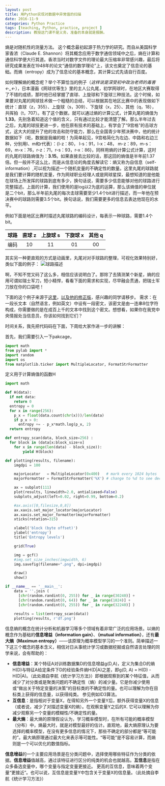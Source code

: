 ```yaml
---
layout: post
title: 用Python实现对数据中异常值的扫描
date: 2016-11-9
categories: Python Practice
tags: [teaching, Python, practice, project ]
description: 教授这门课不是义务，准备的本身就是报酬。
---
```


熵是对随机性的测量方法。 这个概念最初起源于热力学的研究。而自从美国科学家香浓（Claude E. Shannon）将其概念应用于数字通信领域中之后，熵在计算和通信科学便大行其道。香浓当时对数字文件的理论最大压缩率非常感兴趣，最后将研究成果发表在1948年的论文“通信的数学理论”上，该文也奠定了信息论的基础。而熵（entropy）成为了信息论的基本概念，其计算公式先请自行百度。

如何理解熵的概念呢？举个不算恰当的例子（*这样说是深受初中政治老师的毒害←_←*），日本漫画《网球优等生》里的主人公丸尾，初学网球时，在地区大赛取得了不错的成绩，那时他已经掌握了直球、上旋球和下旋球三种技法。这个时候，如果要对丸尾的网球技术做一个粗糙的总结，可以根据其在地区比赛中的表现做如下统计：直球（z，355）、上旋球（s，309）、下旋球（x，25）、其他（q，18），共挥拍（t，707）。有了这个数据，就可以通过熵的计算公式，计算丸尾的熵值为**1.33**。先别急着知道这个值的含义，只有通过比较才能清楚了解。那么半年过去之后，丸尾的球技更进一步，他在原有技术的基础上，有学会了“9宫格”的击球方式，这大大的提升了他的攻击和防守能力，那么在全国青少年预决赛中，他的统计数据如下（呃，数据是我编的啦！为简单起见，9宫格简化为左边、中路和右边三种，分别用l、m和r代表）：{l-z：80， l-s：91，l-x：48， m-z：89，m-s：69，m-x：76，r-z：71，r-s：93，r-x：86}，同样用熵的计算公式计算，这时的丸尾的球路熵值为：**3.15**。如果直接去比较的话，那这回的熵值是半年前1.37倍。但一般并不这么比，而是从信息论的角度去解读它：熵又称为自信息（self-information）,可以视为描述一个随机变量的不确定性的数量。这里丸尾的球路就是我们要计算的随机变量，作为网球职业经理人或是网球星探，最想知道的是他能在球场上所发挥的球路到底有多少，换句话说，需要多少信息能够对他的球路进行完整描述。上面的计算，我们使用的是log以2为底的运算，那么该熵值的单位就是二个bit，那么半年前丸尾的每次击球需要至少1.4个bit进行描述，而一年他在预决赛中的球路则需要3.5个bit。换句话说，我们需要更多的信息去表达他现在的水平。

例如下面是地区比赛时描述丸尾球路的编码设计，每表示一种球路，需要1.4个bit。

|  球路  | 直球 z | 上旋球 s | 下旋球 x | 其他 q |
| :--: | :--: | :---: | :---: | :--: |
|  编码  |  10  |  11   |  01   |  00  |

其实另一种更直观的方式是动画里，丸尾对对手球路的整理，可视化效果特别好，类似下面的例子：
![球路描述](http://www.dilidili.com/uploads/150711/1-150G1144553961.jpg "球路描述")

啊，不知不觉又码了这么多，相信应该说明白了。那除了去猜测某个新星，熵的应用可谓如瑞士军刀，短小精悍，看看下面的需求和实现，尽早融会贯通，把瑞士军刀放在你的口袋吧！

下面的这个例子来源于[这里](http://blog.dkbza.org/2007/05/scanning-data-for-entropy-anomalies.html)，[以及他的修正版](https://deadhacker.com/2007/05/13/finding-entropy-in-binary-files/)，感兴趣的同学请移步。
需求：在一段长文本（自然语言，例如英文）中设有一段密文，该密文是由一连串8位字符构成，你需要做的是在成百上千的文本中找到这个密文。想想看，如果你在我党中央情报处当信息员，你该如何找到它们？

时间关系，我先把代码码在下面，下周给大家作进一步的讲解：


首先，我们需要引入一下pakcage，

```python
import math
from pylab import *
import random
import os
from matplotlib.ticker import MultipleLocator, FormatStrFormatter
```

定义用于计算熵值的函数H

```python
import math

def H(data):
  if not data:
    return 0
  entropy = 0
  for x in range(256):
    p_x = float(data.count(chr(x)))/len(data)
    if p_x > 0:
      entropy += - p_x*math.log(p_x, 2)
  return entropy
```

```python
def entropy_scan(data, block_size=256) :
  for block in (data[x:block_size+x]
    for x in range(len(data) - block_size)):
        yield H(block)
```

```python
def plotting(results, filename):
    imgdpi = 100

    majorLocator   = MultipleLocator(0x400)   # mark every 1024 bytes
    majorFormatter = FormatStrFormatter('%X') # change to %d to see decimal offsets

    ax = subplot(111)
    plot(results, linewidth=2.0, antialiased=False)
    subplots_adjust(left=0.02, right=0.99, bottom=0.2)

    #ax.axis([0,filesize,0,8])
    ax.xaxis.set_major_locator(majorLocator)
    ax.xaxis.set_major_formatter(majorFormatter)
    xticks(rotation=315)

    xlabel('block (byte offset)')
    ylabel('entropy')
    title('Entropy levels')

    grid(True)

    img = gcf()
    #img.set_size_inches(imgwidth, 6)
    img.savefig(filename+".png", dpi=imgdpi)

    draw()
    show()
```

```python
if __name__ == '__main__':
    data = ''.join (
      [chr(random.randint(0, 255)) for _ in range(30240)] +
      [chr(random.randint(0, 64)) for _ in range(1024)] +
      [chr(random.randint(0, 255)) for _ in range(32240)] )
    
    results = list(entropy_scan(data))
    plotting(results, r'df.png')
```

信息熵的概念在统计分析和机器学习等多个领域有着非常广泛的应用场景。以熵的概念作为基础的**信息增益（information gain）**、**（mutual information）**，还有**最大熵（Maximun entropy）**——该原理为概率模型学习的一个准则。简单描述一下这三个概念的基本含义，相信对日从事统计学习或数据挖掘或自然语言处理的同学来说，会有帮助的：

- **信息增益**：某个特征A对训练数据集D的信息增益g(D,A)，定义为集合D的熵H(D)与特征A给定条件下D的经验条件熵H(D|A)之差，即g(D, A) = H(D) - H(D|A)。（此处摘自李航《统计学习方法》）即根据观察到的某个特征值，从而减少了对分类或是聚类问题的不确定性（熵）的减少量。它是你减少使用或“做出关于特定变量的决策”的目标类的不确定性的量。也可以理解为你在目标类上获得的信息量，以获得纯类。 参见例如ID3算法。
- **互信息**：是指相对于变量X，在得知另外一个变量Y后，额外获得变量X的信息（或者说，减少了对描述变量X的熵）。在观察变量Y之后的X. 它可以理解为你减少观察另一个变量的模糊性/不确定性的量。
- **最大熵**：最大熵的原理假设认为，学习概率模型时，在所有可能的概率模型（分布）中，熵最大时，就是对模型最好的估计。直观地，最大熵原理认为要选择的概率模型，在没有更多信息的情况下，那些不确定的部分都是“等可能的”。最大熵原理通过最大化来表示等可能性。“等可能”是不容易计算，而熵则是一个可以优化的数值指标。

**信息增益**的一个主要应用场景是在分类问题中，选择使用哪些特征作为分类的依据。**信息增益**值越高，通过该特征进行区分的纯类的机会也就越高。**互信息**是指在众多备选变量中，哪个变量与指定变量更接近。 更高的互信息，意味着两个变量“更接近”。也可以说，互信息是变量Y中包含关于变量X的信息量。（此处摘自李航《统计学习方法》）

